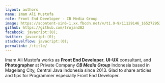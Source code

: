 ```yaml
---
layout: authors
name: Imam Ali Mustofa
role: Front End Developer - CB Media Group
image: https://scontent-sin6-1.xx.fbcdn.net/v/t1.0-9/11129146_1652729531627052_6774901758277295073_n.jpg?oh=dd8192d728d0c7d5c5818553d2870e3f&oe=5A5D27F5
github: https://github.com/trojan302
facebook: javacript:(0);
twitter: javacript:(0);
stackovelflow: javacript:(0);
permalink: /:title/
---
```


Imam Ali Mustofa works as **Front End Developer**, **UI-UX** consultant, and **Photographer** at Private Company ***CB Media Group*** Indonesia based in Magelang City, Central Java Indonesia since 2013. Glad to share articles and tips for Programmer especially Front End Developer.